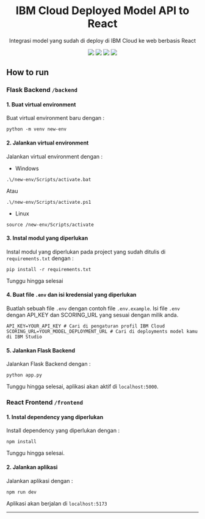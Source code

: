 <h1 align="center"> IBM Cloud Deployed Model API to React </h1>
<p align="center"> Integrasi model yang sudah di deploy di IBM Cloud ke web berbasis React</p>

<div align="center">

<img src="https://img.shields.io/badge/react-%2320232a.svg?style=for-the-badge&logo=react&logoColor=%2361DAFB">
<img src="https://img.shields.io/badge/tailwindcss-%2338B2AC.svg?style=for-the-badge&logo=tailwind-css&logoColor=white">
<img src="https://img.shields.io/badge/python-3670A0?style=for-the-badge&logo=python&logoColor=ffdd54">
<img src="https://img.shields.io/badge/flask-%23000.svg?style=for-the-badge&logo=flask&logoColor=white">

</div>

## How to run

### Flask Backend ``` /backend ```

#### 1. Buat virtual environment
Buat virtual environment baru dengan : 

```
python -m venv new-env
``` 

#### 2. Jalankan virtual environment
Jalankan virtual environment dengan : 

- Windows

```
.\/new-env/Scripts/activate.bat 
```
Atau
```
.\/new-env/Scripts/activate.ps1 
```

- Linux

```
source /new-env/Scripts/activate 
```

#### 3. Instal modul yang diperlukan
Instal modul yang diperlukan pada project yang sudah ditulis di ``` requirements.txt ``` dengan : 
```
pip install -r requirements.txt
```
Tunggu hingga selesai

#### 4. Buat file ``` .env ``` dan isi kredensial yang diperlukan
Buatlah sebuah file ```.env``` dengan contoh file ```.env.example```.
Isi file ``` .env ``` dengan API_KEY dan SCORING_URL yang sesuai dengan milik anda.

```
API_KEY=YOUR_API_KEY # Cari di pengaturan profil IBM Cloud
SCORING_URL=YOUR_MODEL_DEPLOYMENT_URL # Cari di deployments model kamu di IBM Studio
```

#### 5. Jalankan Flask Backend
Jalankan Flask Backend dengan : 
``` 
python app.py
```
Tunggu hingga selesai, aplikasi akan aktif di ```localhost:5000```.

### React Frontend ``` /frontend ```

#### 1. Instal dependency yang diperlukan
Install dependency yang diperlukan dengan :
``` 
npm install 
```
Tunggu hingga selesai.

#### 2. Jalankan aplikasi
Jalankan aplikasi dengan : 
```
npm run dev
```
Aplikasi akan berjalan di ``` localhost:5173 ```

---



